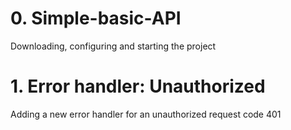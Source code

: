 # 0. Simple-basic-API
Downloading, configuring and starting the project

# 1. Error handler: Unauthorized
Adding a new error handler for an unauthorized request code 401
